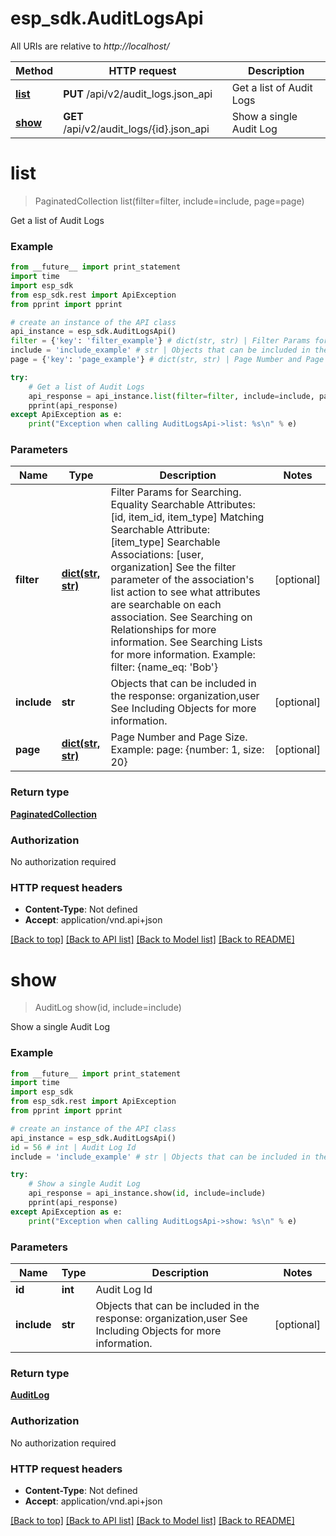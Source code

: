 # esp_sdk.AuditLogsApi

All URIs are relative to *http://localhost/*

Method | HTTP request | Description
------------- | ------------- | -------------
[**list**](AuditLogsApi.md#list) | **PUT** /api/v2/audit_logs.json_api | Get a list of Audit Logs
[**show**](AuditLogsApi.md#show) | **GET** /api/v2/audit_logs/{id}.json_api | Show a single Audit Log


# **list**
> PaginatedCollection list(filter=filter, include=include, page=page)

Get a list of Audit Logs

### Example 
```python
from __future__ import print_statement
import time
import esp_sdk
from esp_sdk.rest import ApiException
from pprint import pprint

# create an instance of the API class
api_instance = esp_sdk.AuditLogsApi()
filter = {'key': 'filter_example'} # dict(str, str) | Filter Params for Searching.  Equality Searchable Attributes: [id, item_id, item_type] Matching Searchable Attribute: [item_type]   Searchable Associations: [user, organization] See the filter parameter of the association's list action to see what attributes are searchable on each association. See Searching on Relationships for more information. See Searching Lists for more information. Example: filter: {name_eq: 'Bob'} (optional)
include = 'include_example' # str | Objects that can be included in the response:  organization,user  See Including Objects for more information. (optional)
page = {'key': 'page_example'} # dict(str, str) | Page Number and Page Size.  Example: page: {number: 1, size: 20} (optional)

try: 
    # Get a list of Audit Logs
    api_response = api_instance.list(filter=filter, include=include, page=page)
    pprint(api_response)
except ApiException as e:
    print("Exception when calling AuditLogsApi->list: %s\n" % e)
```

### Parameters

Name | Type | Description  | Notes
------------- | ------------- | ------------- | -------------
 **filter** | [**dict(str, str)**](str.md)| Filter Params for Searching.  Equality Searchable Attributes: [id, item_id, item_type] Matching Searchable Attribute: [item_type]   Searchable Associations: [user, organization] See the filter parameter of the association&#39;s list action to see what attributes are searchable on each association. See Searching on Relationships for more information. See Searching Lists for more information. Example: filter: {name_eq: &#39;Bob&#39;} | [optional] 
 **include** | **str**| Objects that can be included in the response:  organization,user  See Including Objects for more information. | [optional] 
 **page** | [**dict(str, str)**](str.md)| Page Number and Page Size.  Example: page: {number: 1, size: 20} | [optional] 

### Return type

[**PaginatedCollection**](PaginatedCollection.md)

### Authorization

No authorization required

### HTTP request headers

 - **Content-Type**: Not defined
 - **Accept**: application/vnd.api+json

[[Back to top]](#) [[Back to API list]](../README.md#documentation-for-api-endpoints) [[Back to Model list]](../README.md#documentation-for-models) [[Back to README]](../README.md)

# **show**
> AuditLog show(id, include=include)

Show a single Audit Log

### Example 
```python
from __future__ import print_statement
import time
import esp_sdk
from esp_sdk.rest import ApiException
from pprint import pprint

# create an instance of the API class
api_instance = esp_sdk.AuditLogsApi()
id = 56 # int | Audit Log Id
include = 'include_example' # str | Objects that can be included in the response:  organization,user  See Including Objects for more information. (optional)

try: 
    # Show a single Audit Log
    api_response = api_instance.show(id, include=include)
    pprint(api_response)
except ApiException as e:
    print("Exception when calling AuditLogsApi->show: %s\n" % e)
```

### Parameters

Name | Type | Description  | Notes
------------- | ------------- | ------------- | -------------
 **id** | **int**| Audit Log Id | 
 **include** | **str**| Objects that can be included in the response:  organization,user  See Including Objects for more information. | [optional] 

### Return type

[**AuditLog**](AuditLog.md)

### Authorization

No authorization required

### HTTP request headers

 - **Content-Type**: Not defined
 - **Accept**: application/vnd.api+json

[[Back to top]](#) [[Back to API list]](../README.md#documentation-for-api-endpoints) [[Back to Model list]](../README.md#documentation-for-models) [[Back to README]](../README.md)

